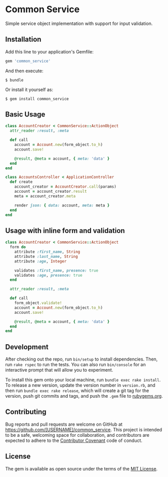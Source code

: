 # Common Service

Simple service object implementation with support for input validation.

## Installation

Add this line to your application's Gemfile:

```ruby
gem 'common_service'
```

And then execute:

    $ bundle

Or install it yourself as:

    $ gem install common_service

## Basic Usage

```ruby
class AccountCreator < CommonService::ActionObject
  attr_reader :result, :meta

  def call
    account = Account.new(form_object.to_h)
    account.save!

    @result, @meta = account, { meta: 'data' }
  end
end

class AccountsController < ApplicationController
  def create
    account_creator = AccountCreator.call(params)
    account = account_creator.result
    meta = account_creator.meta

    render json: { data: account, meta: meta }
  end
end
```

## Usage with inline form and validation

```ruby
class AccountCreator < CommonService::ActionObject
  form do
    attribute :first_name, String
    attribute :last_name, String
    attribute :age, Integer

    validates :first_name, presence: true
    validates :age, presence: true
  end

  attr_reader :result, :meta

  def call
    form_object.validate!
    account = Account.new(form_object.to_h)
    account.save!

    @result, @meta = account, { meta: 'data' }
  end
end
```

## Development

After checking out the repo, run `bin/setup` to install dependencies. Then, run `rake rspec` to run the tests. You can also run `bin/console` for an interactive prompt that will allow you to experiment.

To install this gem onto your local machine, run `bundle exec rake install`. To release a new version, update the version number in `version.rb`, and then run `bundle exec rake release`, which will create a git tag for the version, push git commits and tags, and push the `.gem` file to [rubygems.org](https://rubygems.org).

## Contributing

Bug reports and pull requests are welcome on GitHub at https://github.com/[USERNAME]/common_service. This project is intended to be a safe, welcoming space for collaboration, and contributors are expected to adhere to the [Contributor Covenant](contributor-covenant.org) code of conduct.


## License

The gem is available as open source under the terms of the [MIT License](http://opensource.org/licenses/MIT).
